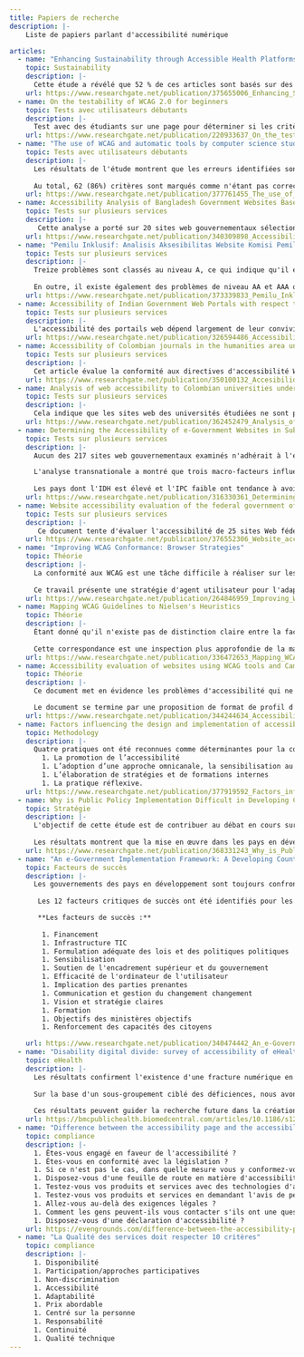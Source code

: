 ```yaml
---
title: Papiers de recherche
description: |-
    Liste de papiers parlant d'accessibilité numérique

articles:
  - name: "Enhancing Sustainability through Accessible Health Platforms: A Scoping Review"
    topic: Sustainability
    description: |-
      Cette étude a révélé que 52 % de ces articles sont basés sur des méthodes automatisées, tandis que 34 % combinent des approches automatisées et manuelles. La plupart des études montrent une conformité avec les dernières versions des lignes directrices pour l'accessibilité des contenus web (WCAG), avec une attention particulière (70 %) pour la conformité au niveau A. 
    url: https://www.researchgate.net/publication/375655006_Enhancing_Sustainability_through_Accessible_Health_Platforms_A_Scoping_Review
  - name: On the testability of WCAG 2.0 for beginners
    topic: Tests avec utilisateurs débutants
    description: |-
      Test avec des étudiants sur une page pour déterminer si les critères WCAG sont facilement testables.
    url: https://www.researchgate.net/publication/220933637_On_the_testability_of_WCAG_20_for_beginners
  - name: "The use of WCAG and automatic tools by computer science students: a case study evaluating MOOC accessibility"
    topic: Tests avec utilisateurs débutants
    description: |-
      Les résultats de l'étude montrent que les erreurs identifiées sont conformes à la littérature sur l'évaluation de l'accessibilité : 65% des critères de réussite des WCAG n'atteignent pas 80% d'accord entre les évaluateurs, ce qui confirme la complexité de la conformité aux WCAG. 
      
      Au total, 62 (86%) critères sont marqués comme n'étant pas correctement traités par les outils automatiques, avec un chevauchement de ceux qui montrent des faux positifs, et 25 critères (34%) sont indiqués comme étant difficiles à évaluer manuellement.
    url: https://www.researchgate.net/publication/377761455_The_use_of_WCAG_and_automatic_tools_by_computer_science_students_a_case_study_evaluating_MOOC_accessibility
  - name: Accessibility Analysis of Bangladesh Government Websites Based on WCAG 2.0
    topic: Tests sur plusieurs services
    description: |-
       Cette analyse a porté sur 20 sites web gouvernementaux sélectionnés au hasard sur le portail web national du Bangladesh. Les résultats ont montré que tous les sites gouvernementaux du Bangladesh ne respectaient pas les exigences minimales des lignes directrices WCAG 2.0 (AA). Enfin, le chercheur a proposé quelques recommandations pour améliorer l'accessibilité des sites web.
    url: https://www.researchgate.net/publication/340309898_Accessibility_Analysis_of_Bangladesh_Government_Websites_Based_on_WCAG_20
  - name: "Pemilu Inklusif: Analisis Aksesibilitas Website Komisi Pemilihan Umum (KPU) Berdasarkan Wcag 2.1"
    topic: Tests sur plusieurs services
    description: |-
      Treize problèmes sont classés au niveau A, ce qui indique qu'il existe des obstacles fondamentaux à l'accès au site web pour les personnes handicapées, en particulier celles souffrant de déficiences visuelles. Ces problèmes doivent être résolus immédiatement pour répondre aux besoins fondamentaux en matière d'accessibilité.
      
      En outre, il existe également des problèmes de niveau AA et AAA qui doivent être résolus pour augmenter de manière optimale le niveau d'accessibilité du site web de la KPU. Cette étude souligne l'importance d'améliorer le site web pour le rendre accessible à tous, y compris aux personnes handicapées, afin d'accroître leur participation au processus démocratique.
    url: https://www.researchgate.net/publication/373339833_Pemilu_Inklusif_Analisis_Aksesibilitas_Website_Komisi_Pemilihan_Umum_KPU_Berdasarkan_Wcag_21
  - name: Accessibility of Indian Government Web Portals with respect to WCAG 2.0 and GIGW Guidelines
    topic: Tests sur plusieurs services
    description: |-
      L'accessibilité des portails web dépend largement de leur convivialité en termes de conception, de contenu, de fonctions d'assistance et d'aide en ligne. Dans ce travail, nous avons évalué les caractéristiques d'accessibilité de quinze portails web importants du gouvernement indien sur la base de deux lignes directrices, à savoir la Web Component Accessibility Guideline (WCAG 2.0) et les Guidelines for Indian Government Websites (GIGW), alors que la première est une norme proposée par le World Wide Web Consortium (W3C), la seconde est une norme adoptée récemment par le gouvernement indien.
    url: https://www.researchgate.net/publication/326594486_Accessibility_of_Indian_Government_Web_Portals_with_respect_to_WCAG_20_and_GIGW_Guidelines
  - name: Accessibility of Colombian journals in the humanities area under the WCAG 2.1 guidelines
    topic: Tests sur plusieurs services
    description: |-
      Cet article évalue la conformité aux directives d'accessibilité WCAG 2.1 des pages web des revues colombiennes dans le domaine des sciences humaines. 
    url: https://www.researchgate.net/publication/350100132_Accesibilidad_de_las_revistas_colombianas_del_area_de_humanidades_bajo_las_pautas_WCAG_21
  - name: Analysis of web accessibility to Colombian universities under the guidelines proposed by WCAG 2.1
    topic: Tests sur plusieurs services
    description: |-
      Cela indique que les sites web des universités étudiées ne sont pas totalement accessibles. Bien qu'il existe des réglementations qui promeuvent l'inclusion sur le web de toutes les personnes, indépendamment de leur statut de handicapé, il est nécessaire de promouvoir des campagnes éducatives qui enseignent et motivent les designers, les créateurs de contenu numérique et les programmeurs à prendre en compte lors du développement de sites web.
    url: https://www.researchgate.net/publication/362452479_Analysis_of_web_accessibility_to_Colombian_universities_under_the_guidelines_proposed_by_WCAG_21
  - name: Determining the Accessibility of e-Government Websites in Sub-Saharan Africa Against WCAG 2.0 Standard
    topic: Tests sur plusieurs services
    description: |-
      Aucun des 217 sites web gouvernementaux examinés n'adhérait à l'ensemble des directives WCAG 2.0.

      L'analyse transnationale a montré que trois macro-facteurs influencent l'accessibilité de l'administration en ligne en Afrique subsaharienne, à savoir l'indice de développement humain (IDH), l'indice de perception de la corruption (IPC) et le pourcentage de la population active (15-64 ans). 
      
      Les pays dont l'IDH est élevé et l'IPC faible ont tendance à avoir des sites web comportant moins d'erreurs d'accessibilité, tandis que ceux des pays dont le pourcentage de la population active est élevé comportent plus d'erreurs d'accessibilité.
    url: https://www.researchgate.net/publication/316330361_Determining_the_Accessibility_of_e-Government_Websites_in_Sub-Saharan_Africa_Against_WCAG_20_Standard
  - name: Website accessibility evaluation of the federal government of Nepal
    topic: Tests sur plusieurs services
    description: |-
       Ce document tente d'évaluer l'accessibilité de 25 sites Web fédéraux d'administration en ligne du gouvernement népalais sur la base des directives d'accessibilité au contenu Web (WCAG) 2.1 fournies par le World Wide Web Consortium (W3C) et de certaines dispositions de la directive 2021 sur le développement et la gestion des sites Web du gouvernement.
    url: https://www.researchgate.net/publication/376552306_Website_accessibility_evaluation_of_the_federal_government_of_Nepal
  - name: "Improving WCAG Conformance: Browser Strategies"
    topic: Théorie
    description: |-
      La conformité aux WCAG est une tâche difficile à réaliser sur les sites web. En particulier maintenant avec l'augmentation du modèle indépendant de la technologie WCAG 2.0 et le contexte du Web 2.0, dans lequel les utilisateurs eux-mêmes sont dotés d'outils pour participer directement à l'apprentissage et au déploiement du contenu Web. 
      
      Ce travail présente une stratégie d'agent utilisateur pour l'adaptation automatique des sites Web disponibles en sites conformes aux WCAG. Nous proposons d'utiliser des techniques de traitement du langage naturel pour améliorer la conformité des sites web avec les critères de réussite 3.1.3 et 3.1.5 des WCAG 2.0.
    url: https://www.researchgate.net/publication/264846959_Improving_WCAG_Conformance_Browser_Strategies
  - name: Mapping WCAG Guidelines to Nielsen's Heuristics
    topic: Théorie
    description: |-
      Étant donné qu'il n'existe pas de distinction claire entre la facilité d'utilisation et l'accessibilité à un niveau plus approfondi, nous présentons et discutons dans ce travail la correspondance entre les WCAG et l'heuristique de Nielsen. 
      
      Cette correspondance est une inspection plus approfondie de la manière dont chaque principe des WCAG peut (ou ne peut pas) être couvert par une heuristique existante. Les résultats indiquent une relation étroite entre ces heuristiques et les lignes directrices. 
    url: https://www.researchgate.net/publication/336472653_Mapping_WCAG_Guidelines_to_Nielsen's_Heuristics/download?_tp=eyJjb250ZXh0Ijp7ImZpcnN0UGFnZSI6InB1YmxpY2F0aW9uIiwicGFnZSI6InB1YmxpY2F0aW9uIiwicHJldmlvdXNQYWdlIjoiX2RpcmVjdCJ9fQ
  - name: Accessibility evaluation of websites using WCAG tools and Cambridge Simulator
    topic: Théorie
    description: |-
      Ce document met en évidence les problèmes d'accessibilité qui ne peuvent être appréhendés uniquement par la conformité aux outils WCAG et propose des méthodes supplémentaires pour évaluer l'accessibilité par le biais d'un modèle d'utilisateur inclusif.  

      Le document se termine par une proposition de format de profil d'utilisateur commun qui peut être utilisé pour comparer les systèmes et les services d'accessibilité, et pour simuler et personnaliser l'interaction pour les utilisateurs ayant des capacités différentes.
    url: https://www.researchgate.net/publication/344244634_Accessibility_evaluation_of_websites_using_WCAG_tools_and_Cambridge_Simulator
  - name: Factors influencing the design and implementation of accessible e‐Government services in South Africa
    topic: Methodology
    description: |-
      Quatre pratiques ont été reconnues comme déterminantes pour la conception et la mise en œuvre de services d'administration en ligne accessibles : 
        1. La promotion de l’accessibilité
        1. L’adoption d’une approche omnicanale, la sensibilisation au numérique
        1. L’élaboration de stratégies et de formations internes
        1. La pratique réflexive.
    url: https://www.researchgate.net/publication/377919592_Factors_influencing_the_design_and_implementation_of_accessible_e-Government_services_in_South_Africa
  - name: Why is Public Policy Implementation Difficult in Developing Countries? Analysis of E-Government Implementation in Lesotho
    topic: Stratégie
    description: |-
      L'objectif de cette étude est de contribuer au débat en cours sur les raisons pour lesquelles la mise en œuvre des politiques est difficile dans les pays en développement, en explorant les défis qui affectent la mise en œuvre de l'administration électronique au Lesotho. Des entretiens semi-structurés ont permis de recueillir des informations auprès d'un échantillon de fonctionnaires sélectionnés à dessein. 
      
      Les résultats montrent que la mise en œuvre dans les pays en développement tels que le Lesotho n'est pas linéaire, continue et cohérente. Les résultats révèlent que la vision et la planification stratégique, la politique et les lois réglementaires, le leadership et la résistance au changement sont les facteurs les plus importants qui influencent la mise en œuvre de l'e-gouvernement au Lesotho. 
    url: https://www.researchgate.net/publication/368331243_Why_is_Public_Policy_Implementation_Difficult_in_Developing_Countries_Analysis_of_E-Government_Implementation_in_Lesotho
  - name: "An e-Government Implementation Framework: A Developing Country Case Study"
    topic: Facteurs de succès
    description: |- 
      Les gouvernements des pays en développement sont toujours confrontés à des défis en matière de transformation en raison d'une myriade d'obstacles, notamment le manque d'interopérabilité de l'administration en ligne, le manque de ressources et le manque d'engagement de la part de la direction.
      
       Les 12 facteurs critiques de succès ont été identifiés pour les pays en développement puis mis en correspondance avec les variables de la théorie de la diffusion de l'innovation (DOI) afin de créer le cadre de mise en œuvre proposé.

       **Les facteurs de succès :**
      
        1. Financement 
        1. Infrastructure TIC
        1. Formulation adéquate des lois et des politiques politiques 
        1. Sensibilisation 
        1. Soutien de l'encadrement supérieur et du gouvernement 
        1. Efficacité de l'ordinateur de l'utilisateur 
        1. Implication des parties prenantes 
        1. Communication et gestion du changement changement 
        1. Vision et stratégie claires 
        1. Formation 
        1. Objectifs des ministères objectifs 
        1. Renforcement des capacités des citoyens 

    url: https://www.researchgate.net/publication/340474442_An_e-Government_Implementation_Framework_A_Developing_Country_Case_Study
  - name: "Disability digital divide: survey of accessibility of eHealth services as perceived by people with and without impairment"
    topic: eHealth
    description: |- 
      Les résultats confirment l'existence d'une fracture numérique en matière de santé en ligne. Les personnes souffrant de déficiences ne forment pas un groupe homogène, mais diffèrent quant aux difficultés perçues en matière d'eHealth. 
      
      Sur la base d'un sous-groupement ciblé des déficiences, nous avons montré que les personnes souffrant de troubles de la communication, du langage et du calcul, ainsi que de déficiences intellectuelles, déclarent utiliser le moins possible la santé en ligne et éprouver le plus de difficultés à l'utiliser. 
      
      Ces résultats peuvent guider la recherche future dans la création d'une santé en ligne accessible à tous, y compris aux personnes ayant les difficultés les plus importantes. 
    url: https://bmcpublichealth.biomedcentral.com/articles/10.1186/s12889-023-15094-z
  - name: "Difference between the accessibility page and the accessibility statement"
    topic: compliance
    description: |- 
      1. Êtes-vous engagé en faveur de l'accessibilité ? 
      1. Êtes-vous en conformité avec la législation ?
      1. Si ce n'est pas le cas, dans quelle mesure vous y conformez-vous ?
      1. Disposez-vous d'une feuille de route en matière d'accessibilité ?
      1. Testez-vous vos produits et services avec des technologies d'assistance ?
      1. Testez-vous vos produits et services en demandant l'avis de personnes handicapées ?
      1. Allez-vous au-delà des exigences légales ?
      1. Comment les gens peuvent-ils vous contacter s'ils ont une question concernant l'accessibilité de votre organisation ?
      1. Disposez-vous d'une déclaration d'accessibilité ?  
    url: https://evengrounds.com/difference-between-the-accessibility-page-and-the-accessibility-statement/
  - name: "La Qualité des services doit respecter 10 critères"
    topic: compliance
    description: |-
      1. Disponibilité
      1. Participation/approches participatives
      1. Non-discrimination
      1. Accessibilité
      1. Adaptabilité
      1. Prix abordable
      1. Centré sur la personne
      1. Responsabilité
      1. Continuité
      1. Qualité technique
---
```


    
